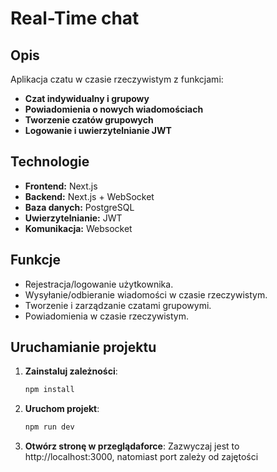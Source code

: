 # Real-Time chat

## Opis
Aplikacja czatu w czasie rzeczywistym z funkcjami:
- **Czat indywidualny i grupowy**
- **Powiadomienia o nowych wiadomościach**
- **Tworzenie czatów grupowych**
- **Logowanie i uwierzytelnianie JWT**

## Technologie
- **Frontend:** Next.js
- **Backend:** Next.js + WebSocket
- **Baza danych:** PostgreSQL
- **Uwierzytelnianie:** JWT
- **Komunikacja:** Websocket

## Funkcje
- Rejestracja/logowanie użytkownika.
- Wysyłanie/odbieranie wiadomości w czasie rzeczywistym.
- Tworzenie i zarządzanie czatami grupowymi.
- Powiadomienia w czasie rzeczywistym.

## Uruchamianie projektu 
1. **Zainstaluj zależności**:
   ```bash
   npm install
   ```
2. **Uruchom projekt**:
   ```bash
   npm run dev
   ```
3. **Otwórz stronę w przeglądaforce**:
   Zazwyczaj jest to http://localhost:3000, natomiast port zależy od zajętości

